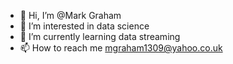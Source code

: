 - 👋 Hi, I’m @Mark Graham
- 👀 I’m interested in data science
- 🌱 I’m currently learning data streaming
- 📫 How to reach me mgraham1309@yahoo.co.uk

<!---
MarkGGraham/MarkGGraham is a ✨ special ✨ repository because its `README.md` (this file) appears on your GitHub profile.
You can click the Preview link to take a look at your changes.
--->
